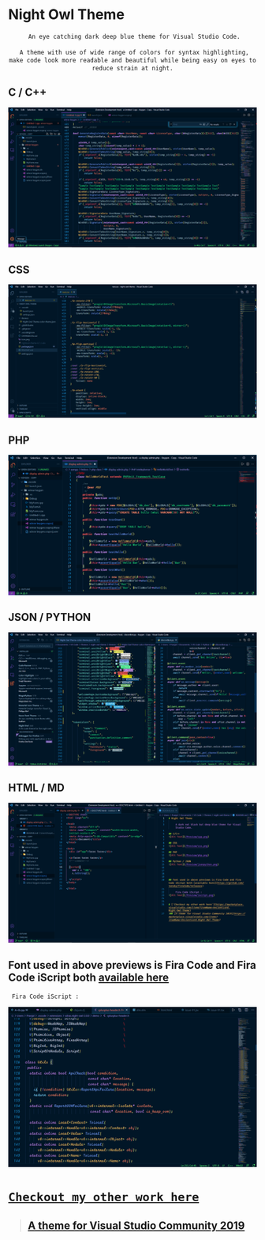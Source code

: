 # Night Owl Theme
<div style="text-align:center">
    
     An eye catching dark deep blue theme for Visual Studio Code.
     
     A theme with use of wide range of colors for syntax highlighting, make code look more readable and beautiful while being easy on eyes to reduce strain at night.

</div>

## C / C++
![Alt Text](/Preview/cpp.png)

## CSS
![Alt Text](/Preview/css.png)

## PHP
![Alt Text](/Preview/php.png)

## JSON / PYTHON
![Alt Text](/Preview/jsonpython.png)

## HTML / MD
![Alt Text](/Preview/htmlmd.png)




## Font used in above previews is Fira Code and Fira Code iScript both [available here](https://github.com/tonsky/FiraCode/releases)

     Fira Code iScript :
![Alt Text](/Preview/iscript.png)


# [`Checkout my other work here`](https://marketplace.visualstudio.com/items?itemName=AncientLord.Night-Owl-Theme)
>## [A theme for Visual Studio Community 2019](https://marketplace.visualstudio.com/items?itemName=AncientLord.Night-Owl-Theme)
